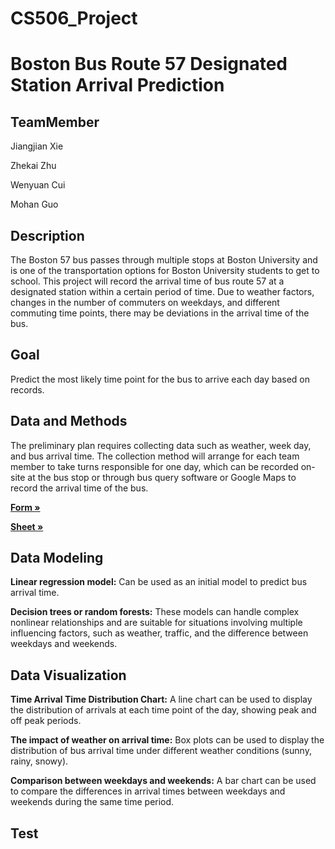 # CS506_Project
# Boston Bus Route 57 Designated Station Arrival Prediction
## TeamMember
<p>Jiangjian Xie</p>
<p>Zhekai Zhu</p>
<p>Wenyuan Cui</p>
<p>Mohan Guo</p>

## Description
The Boston 57 bus passes through multiple stops at Boston University and is one of the transportation options for Boston University students to get to school. This project will record the arrival time of bus route 57 at a designated station within a certain period of time. Due to weather factors, changes in the number of commuters on weekdays, and different commuting time points, there may be deviations in the arrival time of the bus. 

## Goal
Predict the most likely time point for the bus to arrive each day based on records.

## Data and Methods
The preliminary plan requires collecting data such as weather, week day, and bus arrival time. The collection method will arrange for each team member to take turns responsible for one day, which can be recorded on-site at the bus stop or through bus query software or Google Maps to record the arrival time of the bus.

<p><a href="https://docs.google.com/forms/d/e/1FAIpQLSd8utxViE5V_fWjTpm7axMdXCRiE4OoGGntMK6CDoeIUio47Q/viewform?usp=sf_link" target="_blank"><strong>Form »</strong></a></p>
<p><a href="https://docs.google.com/spreadsheets/d/1bjB12z-MD0Y7CJDZW3cdJz3a1asGTp7nqkDMJSMV5Mw/edit?resourcekey=&gid=1078554397#gid=1078554397" target="_blank"><strong>Sheet »</strong></a></p>

## Data Modeling
<p><b>Linear regression model:</b> Can be used as an initial model to predict bus arrival time.</p>
<p><b>Decision trees or random forests:</b> These models can handle complex nonlinear relationships and are suitable for situations involving multiple influencing factors, such as weather, traffic, and the difference between weekdays and weekends.</p>


## Data Visualization
<p><b>Time Arrival Time Distribution Chart:</b> A line chart can be used to display the distribution of arrivals at each time point of the day, showing peak and off peak periods.</p>
<p><b>The impact of weather on arrival time:</b> Box plots can be used to display the distribution of bus arrival time under different weather conditions (sunny, rainy, snowy).</p>
<p><b>Comparison between weekdays and weekends:</b> A bar chart can be used to compare the differences in arrival times between weekdays and weekends during the same time period.</p>

## Test
